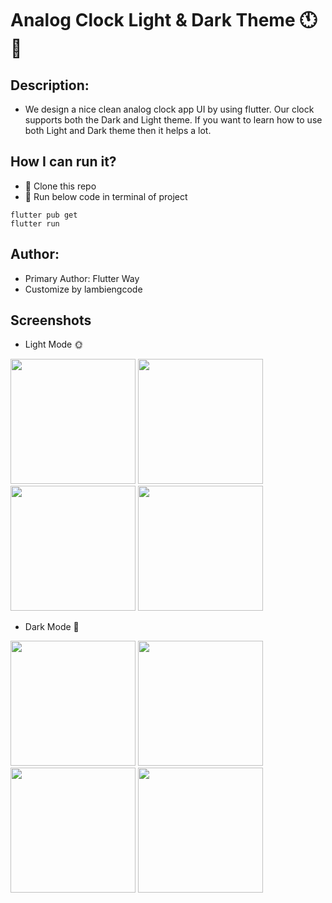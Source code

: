 # Analog Clock Light & Dark Theme 🕚 📆

## Description: 
- We design a nice clean analog clock app UI by using flutter. Our clock supports both the Dark and Light theme. If you want to learn how to use both Light and Dark theme then it helps a lot.

## How I can run it?
- 🚀 Clone this repo
- 🚀 Run below code in terminal of project
```terminal
flutter pub get
flutter run
```

## Author:
- Primary Author: Flutter Way
- Customize by lambiengcode

## Screenshots

- Light Mode 🌞
<p> 
<img src="https://github.com/hongvinhmobile/flutter_android_alarm/blob/master/screenshots/clock_light.png?raw=true" width = "200"/>
<img src="https://github.com/hongvinhmobile/flutter_android_alarm/blob/master/screenshots/bed_light.png?raw=true" width = "200"/>
<img src="https://github.com/hongvinhmobile/flutter_analog_clock/blob/master/screenshots/stopwatch_light.png?raw=true" width = "200"/>
<img src="https://github.com/hongvinhmobile/flutter_analog_clock/blob/master/screenshots/count_down_light.png?raw=true" width = "200"/>
</p>

- Dark Mode 🌙
<p> 
<img src="https://github.com/hongvinhmobile/flutter_android_alarm/blob/master/screenshots/clock_dark.png?raw=true" width = "200"/>
<img src="https://github.com/hongvinhmobile/flutter_android_alarm/blob/master/screenshots/bed_dark.png?raw=true" width = "200"/>
<img src="https://github.com/hongvinhmobile/flutter_analog_clock/blob/master/screenshots/stopwatch_dark.png?raw=true" width = "200"/>
<img src="https://github.com/hongvinhmobile/flutter_analog_clock/blob/master/screenshots/count_down_dark.png?raw=true" width = "200"/>
</p>
